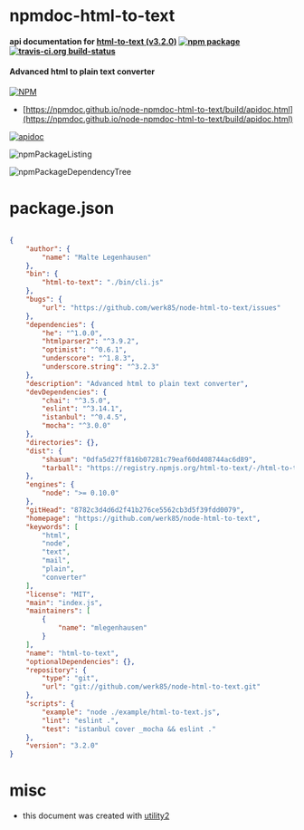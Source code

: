# npmdoc-html-to-text

#### api documentation for  [html-to-text (v3.2.0)](https://github.com/werk85/node-html-to-text)  [![npm package](https://img.shields.io/npm/v/npmdoc-html-to-text.svg?style=flat-square)](https://www.npmjs.org/package/npmdoc-html-to-text) [![travis-ci.org build-status](https://api.travis-ci.org/npmdoc/node-npmdoc-html-to-text.svg)](https://travis-ci.org/npmdoc/node-npmdoc-html-to-text)

#### Advanced html to plain text converter

[![NPM](https://nodei.co/npm/html-to-text.png?downloads=true&downloadRank=true&stars=true)](https://www.npmjs.com/package/html-to-text)

- [https://npmdoc.github.io/node-npmdoc-html-to-text/build/apidoc.html](https://npmdoc.github.io/node-npmdoc-html-to-text/build/apidoc.html)

[![apidoc](https://npmdoc.github.io/node-npmdoc-html-to-text/build/screenCapture.buildCi.browser.%252Ftmp%252Fbuild%252Fapidoc.html.png)](https://npmdoc.github.io/node-npmdoc-html-to-text/build/apidoc.html)

![npmPackageListing](https://npmdoc.github.io/node-npmdoc-html-to-text/build/screenCapture.npmPackageListing.svg)

![npmPackageDependencyTree](https://npmdoc.github.io/node-npmdoc-html-to-text/build/screenCapture.npmPackageDependencyTree.svg)



# package.json

```json

{
    "author": {
        "name": "Malte Legenhausen"
    },
    "bin": {
        "html-to-text": "./bin/cli.js"
    },
    "bugs": {
        "url": "https://github.com/werk85/node-html-to-text/issues"
    },
    "dependencies": {
        "he": "^1.0.0",
        "htmlparser2": "^3.9.2",
        "optimist": "^0.6.1",
        "underscore": "^1.8.3",
        "underscore.string": "^3.2.3"
    },
    "description": "Advanced html to plain text converter",
    "devDependencies": {
        "chai": "^3.5.0",
        "eslint": "^3.14.1",
        "istanbul": "^0.4.5",
        "mocha": "^3.0.0"
    },
    "directories": {},
    "dist": {
        "shasum": "0dfa5d27ff816b07281c79eaf60d408744ac6d89",
        "tarball": "https://registry.npmjs.org/html-to-text/-/html-to-text-3.2.0.tgz"
    },
    "engines": {
        "node": ">= 0.10.0"
    },
    "gitHead": "8782c3d4d6d2f41b276ce5562cb3d5f39fdd0079",
    "homepage": "https://github.com/werk85/node-html-to-text",
    "keywords": [
        "html",
        "node",
        "text",
        "mail",
        "plain",
        "converter"
    ],
    "license": "MIT",
    "main": "index.js",
    "maintainers": [
        {
            "name": "mlegenhausen"
        }
    ],
    "name": "html-to-text",
    "optionalDependencies": {},
    "repository": {
        "type": "git",
        "url": "git://github.com/werk85/node-html-to-text.git"
    },
    "scripts": {
        "example": "node ./example/html-to-text.js",
        "lint": "eslint .",
        "test": "istanbul cover _mocha && eslint ."
    },
    "version": "3.2.0"
}
```



# misc
- this document was created with [utility2](https://github.com/kaizhu256/node-utility2)
